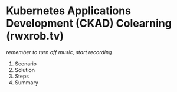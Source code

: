 # Kubernetes Applications Development (CKAD) Colearning (rwxrob.tv)

*remember to turn off music, start recording*

1. Scenario
2. Solution
3. Steps
4. Summary

